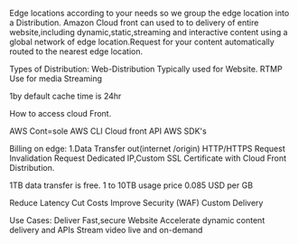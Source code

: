 Edge locations according to your needs so we group the edge location into a Distribution. Amazon Cloud front can used to to delivery of entire website,including dynamic,static,streaming and interactive content using a global network of edge location.Request for your content automatically routed to the nearest edge location.


Types of Distribution:
Web-Distribution  Typically used for Website.
RTMP Use for media Streaming


1by default cache time is 24hr

How to access cloud Front.

AWS Cont=sole 
AWS CLI
Cloud front API
AWS SDK's

Billing on edge:
1.Data Transfer out(internet /origin)
HTTP/HTTPS Request
Invalidation Request
Dedicated IP,Custom SSL Certificate with Cloud Front Distribution.

1TB data transfer is free.
1 to 10TB usage price 0.085 USD per GB


Reduce Latency
Cut Costs
Improve Security (WAF)
Custom Delivery


Use Cases:
Deliver Fast,secure Website
Accelerate dynamic content delivery and APIs
Stream video live and on-demand

